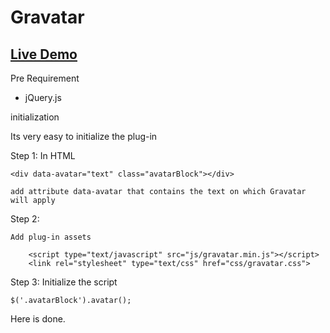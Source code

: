 # Gravatar

## [Live Demo](http://webdevelopmentzones.com/jQuery-gravatar//)

Pre Requirement 

- jQuery.js

initialization 

Its very easy to initialize the plug-in 

Step 1: 
	In HTML 
	
	<div data-avatar="text" class="avatarBlock"></div>
	
	add attribute data-avatar that contains the text on which Gravatar will apply
	

Step 2:
	
	Add plug-in assets
	
		<script type="text/javascript" src="js/gravatar.min.js"></script>
		<link rel="stylesheet" type="text/css" href="css/gravatar.css">
Step 3: 
	Initialize the script
	
	$('.avatarBlock').avatar();

Here is done. 		
	
	

